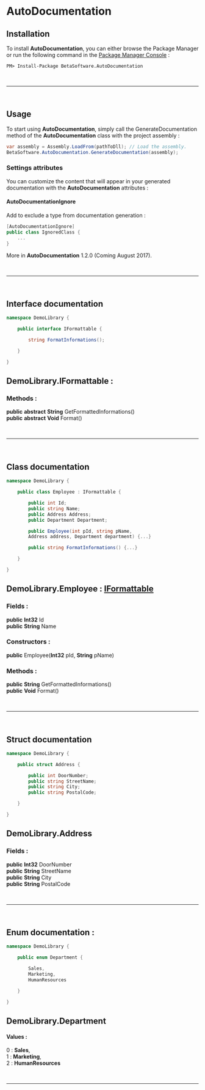 # AutoDocumentation

## Installation
To install **AutoDocumentation**, you can either browse the Package Manager or run the following command in the <a href='#https://docs.microsoft.com/fr-fr/nuget/tools/package-manager-console'>Package Manager Console</a> :

```
PM> Install-Package BetaSoftware.AutoDocumentation
```

<br> <hr> <br>

## Usage
To start using **AutoDocumentation**, simply call the GenerateDocumentation method of the **AutoDocumentation** class with the project assembly :

```cs
var assembly = Assembly.LoadFrom(pathToDll); // Load the assembly.
BetaSoftware.AutoDocumentation.GenerateDocumentation(assembly);
```

### Settings attributes
You can customize the content that will appear in your generated documentation
with the **AutoDocumentation** attributes :

#### AutoDocumentationIgnore
Add to exclude a type from documentation generation : 

```cs
[AutoDocumentationIgnore]
public class IgnoredClass {
    ...
}
```

More in **AutoDocumentation** 1.2.0 (Coming August 2017).

<br> <hr> <br>

## Interface documentation

```cs
namespace DemoLibrary {

    public interface IFormattable {

        string FormatInformations();

    }

}
```

<h2 id='IFormattableAnchor'>DemoLibrary.IFormattable : </h2>   <h3>Methods : </h3><strong>public</strong> <strong></strong> <strong>abstract</strong> <strong>String</strong> GetFormattedInformations()<br> 
<strong>public</strong> <strong></strong> <strong>abstract</strong> <strong>Void</strong> Format()<br> 

<br> <hr> <br>

## Class  documentation

```cs
namespace DemoLibrary {

    public class Employee : IFormattable {

        public int Id;
        public string Name;
        public Address Address;
        public Department Department;

        public Employee(int pId, string pName, 
        Address address, Department department) {...}

        public string FormatInformations() {...}

    }

}
```

<h2 id='EmployeeAnchor'>DemoLibrary.Employee : <a href='#IFormattableAnchor'>IFormattable</a></h2> <h3>Fields : </h3><strong>public</strong> <strong></strong> <strong></strong> <strong>Int32</strong> Id<br> 
<strong>public</strong> <strong></strong> <strong></strong> <strong>String</strong> Name<br> 
 <h3>Constructors : </h3><strong>public</strong> <strong></strong> Employee(<strong>Int32</strong> pId, <strong>String</strong> pName)<br> 
 <h3>Methods : </h3><strong>public</strong> <strong></strong> <strong></strong> <strong>String</strong> GetFormattedInformations()<br>
 <strong>public</strong> <strong></strong> <strong></strong> <strong>Void</strong> Format()<br> 

<br> <hr> <br>

## Struct documentation

```cs
namespace DemoLibrary {

    public struct Address {

        public int DoorNumber;
        public string StreetName;
        public string City;
        public string PostalCode;

    }

}
```

<h2 id='AddressAnchor'>DemoLibrary.Address <h3>Fields : </h3><strong>public</strong> <strong></strong> <strong></strong> <strong>Int32</strong> DoorNumber<br> 
<strong>public</strong> <strong></strong> <strong></strong> <strong>String</strong> StreetName<br> 
<strong>public</strong> <strong></strong> <strong></strong> <strong>String</strong> City<br> 
<strong>public</strong> <strong></strong> <strong></strong> <strong>String</strong> PostalCode<br> 

<br> <hr> <br>

## Enum documentation :

```cs
namespace DemoLibrary {

    public enum Department {

        Sales,
        Marketing,
        HumanResources

    }

}
```

<h2 id='DepartmentAnchor'>DemoLibrary.Department</h2> <h4>Values : </h4>0 : <strong>Sales</strong>, <br> 
1 : <strong>Marketing</strong>, <br> 
2 : <strong>HumanResources</strong><br> 

<br> <hr> <br>

